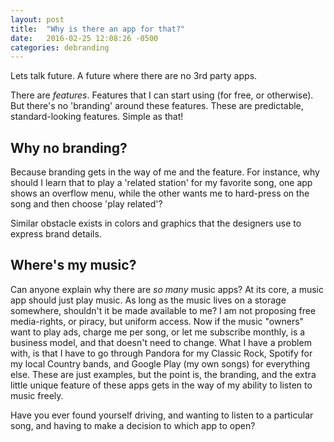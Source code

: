 ```yaml
---
layout: post
title:  "Why is there an app for that?"
date:   2016-02-25 12:08:26 -0500
categories: debranding
---
```

Lets talk future. A future where there are no 3rd party apps.

There are *features*. Features that I can start using (for free, or otherwise). But there's no 'branding' around these features. These are predictable, standard-looking features. Simple as that!

## Why no branding?
Because branding gets in the way of me and the feature. For instance, why should I learn that to play a 'related station' for my favorite song, one app shows an overflow menu, while the other wants me to hard-press on the song and then choose 'play related'?

Similar obstacle exists in colors and graphics that the designers use to express brand details.

## Where's my music?
Can anyone explain why there are *so many* music apps? At its core, a music app should just play music. As long as the music lives on a storage somewhere, shouldn't it be made available to me? I am not proposing free media-rights, or piracy, but uniform access. Now if the music "owners" want to play ads, charge me per song, or let me subscribe monthly, is a business model, and that doesn't need to change. What I have a problem with, is that I have to go through Pandora for my Classic Rock, Spotify for my local Country bands, and Google Play (my own songs) for everything else. These are just examples, but the point is, the branding, and the extra little unique feature of these apps gets in the way of my ability to listen to music freely. 

Have you ever found yourself driving, and wanting to listen to a particular song, and having to make a decision to which app to open?
